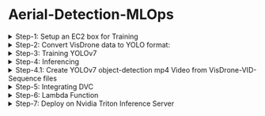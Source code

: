 # Aerial-Detection-MLOps
<details>
    <summary> Step-1: Setup an EC2 box for Training </summary>

    - Instantiate a p3.2xlarge EC2 box (for data-parallel training get p3.8xlarge box) with the following AMI:
        Deep Learning AMI GPU PyTorch 1.12.1 (Amazon Linux 2) 20221005
    - Open ports 22, 80, 443, 800 from anywhere
    - AWS configure
    - conda activate pytorch
    - configure git if needed
    - initialize wandb

</details>
<details>
    <summary> Step-2: Convert VisDrone data to YOLO format:</summary>

    ## Step-2.1: Convert VisDrone DET data

        - git clone https://github.com/schwenkd/aerial-detection-mlops.git
        - cd aerial-detection-mlops
        - mkdir VisDrone
        - cd VisDrone
        - aws s3 cp s3://aerial-detection-mlops4/data/visdrone/raw-data/DET/VisDrone2019-DET-train.zip VisDrone2019-DET-train.zip
        - aws s3 cp s3://aerial-detection-mlops4/data/visdrone/raw-data/DET/VisDrone2019-DET-val.zip VisDrone2019-DET-val.zip
        - aws s3 cp s3://aerial-detection-mlops4/data/visdrone/raw-data/DET/VisDrone2019-DET-test-dev.zip VisDrone2019-DET-test-dev.zip
        - unzip -d . VisDrone2019-DET-val.zip
        - unzip -d . VisDrone2019-DET-train.zip
        - unzip -d . VisDrone2019-DET-test-dev.zip
        - cd ..
        - python3 ./src/yolo_data_utils/convert_visdrone_DET_data_to_yolov7.py --output_image_size "(960, 544)"
        - aws s3 cp VisDrone2019-DET-YOLOv7.zip s3://aerial-detection-mlops4/data/visdrone/yolov7-data/DET/VisDrone2019-DET-YOLOv7.zip
        - You can cleanup the VisDrone directory by deleting all the zip files containing the raw data.

    ## Step-2.2: Convert VisDrone VID data

        - git clone https://github.com/schwenkd/aerial-detection-mlops.git
        - cd aerial-detection-mlops
        - mkdir VisDrone
        - cd VisDrone
        - aws s3 cp s3://aerial-detection-mlops4/data/visdrone/raw-data/Video/VisDrone2019-VID-train.zip VisDrone2019-VID-train.zip
        - aws s3 cp s3://aerial-detection-mlops4/data/visdrone/raw-data/Video/VisDrone2019-VID-test-dev.zip VisDrone2019-VID-test-dev.zip
        - aws s3 cp s3://aerial-detection-mlops4/data/visdrone/raw-data/Video/VisDrone2019-VID-val.zip VisDrone2019-VID-val.zip
        - unzip -d . VisDrone2019-VID-train.zip
        - unzip -d . VisDrone2019-DEVIDT-test-dev.zip
        - unzip -d . VisDrone2019-VID-val.zip
        - cd ..        
        - python3 ./src/yolo_data_utils/convert_visdrone_VID_data_to_yolov7.py --output_image_size "(960, 544)"
        - aws s3 cp VisDrone2019-VID-YOLOv7.zip s3://aerial-detection-mlops4/data/visdrone/yolov7-data/Video/VisDrone2019-DET-YOLOv7.zip
        - You can cleanup the VisDrone directory by deleting all the zip files containing the raw data.
    
    ## Step-2.3 Data Version Control

        - pip install dvc (added to requirements.txt)
        - dvc init
        - dvc remote add -d storage s3://aerial-detection-mlops4/data/
        - 

</details>

<details>
    <summary> Step-3: Training YOLOv7 </summary>

        - git clone https://github.com/schwenkd/aerial-detection-mlops.git
        - cd aerial-detection-mlops
        - git clone https://github.com/WongKinYiu/yolov7.git
        - git clone https://github.com/ultralytics/yolov5.git
        - install requirements.txt libraries for both yolov7 and yolov5
        - mkdir VisDrone
        - cd VisDrone
        - aws s3 cp s3://aerial-detection-mlops4/data/visdrone/yolov7-data/DET/VisDrone2019-DET-YOLOv7.zip VisDrone2019-DET-YOLOv7.zip
        - unzip -d . VisDrone2019-DET-YOLOv7.zip
        - aws s3 cp s3://aerial-detection-mlops4/data/visdrone/yolov7-data/Video/VisDrone2019-VID-YOLOv7.zip VisDrone2019-VID-YOLOv7.zip
        - unzip -d . VisDrone2019-VID-YOLOv7.zip
        - cd ..
        - bash ./src/train/train_yolov7.sh
        - Save the best model to s3:
                 aws s3 sync ./exp11 s3://aerial-detection-mlops4/model/Visdrone/Yolov7/<yyyyMMdd>/<run_name>


</details>
<details>
    <summary> Step-4: Inferencing </summary>

        - cd yolov7
        - aws s3 cp s3://aerial-detection-mlops4/model/Visdrone/Yolov7/20221026/exp11/weights/best.pt ae-yolov7-best.pt
        - python3 detect.py --weights ae-yolov7-best.pt --conf 0.4 --img-size 640 --source ../9999938_00000_d_0000208.jpg
        - python3 detect.py --weights ae-yolov7-best.pt --conf 0.25 --img-size 640 --source yourvideo.mp4
        ### load the file to s3
        - aws s3 cp runs/detect/exp2/9999938_00000_d_0000208.jpg s3://aerial-detection-mlops4/inferencing/test.jpg

</details>
<details>
    <summary> Step-4.1: Create YOLOv7 object-detection mp4 Video from VisDrone-VID-Sequence files </summary>

        - go to aerial-detection-mlops directoru
        - git pull https://github.com/schwenkd/aerial-detection-mlops.git
        - create directories: "inferencing/video/input/" and "inferencing/video/output/"
        - go to "aerial-detection-mlops/inferencing/video/input/" folder
        - aws s3 cp  s3://aerial-detection-mlops4/data/visdrone/raw-data/Video/VisDrone2019-VID-test-challenge.zip VisDrone2019-VID-test-challenge.zip
        - unzip -d . VisDrone2019-VID-test-challenge.zip
        - go back to aerial-detection-mlops/yolov7 directory
        - python3 ../src/yolo_data_utils/convert_image_sequences_to_video.py --image_sequence_folder ../inferencing/video/input/VisDrone2019-VID-test-challenge/sequences
           --output_mp4_video_folder ../inferencing/video/output --output_image_size "(960,544)" --fps 10
        - go to  "aerial-detection-mlops/inferencing/video/output/" and execute the following command
        - aws s3 cp uav0000006_06900_v.mp4 s3://deepak-mlops4-dev/capstone/deleteit/uav0000006_06900_v.mp4

</details>

<details>
    <summary> Step-5: Integrating DVC </summary>

        - yum install pip
        - pip3 install dvc
        - dvc init
        - dvc remote add yolov7_det_data -d s3://aerial-detection-mlops4/data/visdrone/yolov7-data/DET/VisDrone2019-DET-YOLOv7.zip
        - dvc remote add raw_data_det_train s3://aerial-detection-mlops4/data/visdrone/raw-data/DET/VisDrone2019-DET-train.zip
        - dvc remote add raw_data_det_val s3://aerial-detection-mlops4/data/visdrone/raw-data/DET/VisDrone2019-DET-val.zip
        - dvc remote add raw_data_det_test-dev s3://aerial-detection-mlops4/data/visdrone/raw-data/DET/VisDrone2019-DET-test-dev.zip
        - dvc remote add raw_data_det_test-challenge s3://aerial-detection-mlops4/data/visdrone/raw-data/DET/VisDrone2019-DET-test-challenge.zip
        - dvc add .
        - git commit -m "dvc init"

</details>

<details>
    <summary> Step-6: Lambda Function </summary>
    
        - created Lambda function aerial-detection-mlops-lambda
        - IAM role used is aerial-detection-mlops-lambda-role
        - the function is triggered whenever we drop a file in s3://aerial-detection-mlops4/inferencing/photos/input folder
        - this function will call a detection-service that will inturn call the triton server
</details>

<details>
    <summary> Step-7: Deploy on Nvidia Triton Inference Server </summary>

    ## Step 7.1: Export model to TensorRT via ONNX

        # Note - this should be performed on the platform that inference will occur on, because TensorRT conversion applies graph optimization using kernels specific to the GPU
        # bring in model weights
        # clone and switch to pytorch conda env, pip install -r requirements.txt and pip install onnx-simplifier
        # export model to onnx with grid, EfficientNMS plugin, and dynamic batch size (only img size changed from yolov7 instructions)
        - python export.py --weights ./ae-yolov7-best.pt --grid --end2end --dynamic-batch --simplify --topk-all 100 --iou-thres 0.65 --conf-thres 0.35 --img-size 960 960
        - if there is an error stating that the  onnx runtime module missing, pip install onnxruntime and/or onnxruntime-gpu
        # run appropriate nvidia TensorRT container from https://catalog.ngc.nvidia.com/orgs/nvidia/containers/tensorrt
        - our AMI uses CUDA 11.6.1, so we use 22.02
        - docker run -it --rm --gpus=all nvcr.io/nvidia/tensorrt:22.02-py3
        # copy onnx model into container
        - docker cp ae-yolov7-best.onnx <container-id>:/workspace/
        # run trtexec to export model as TensorRT engine with FP16 precision, min batch 1, opt batch 8, and max batch 8
        - ./tensorrt/bin/trtexec --onnx=ae-yolov7-best.onnx --minShapes=images:1x3x960x960 --optShapes=images:8x3x960x960 --maxShapes=images:8x3x960x960 --fp16 --workspace=4096 --saveEngine=ae-yolov7-best-fp16-1x8x8.engine --timingCacheFile=timing.cache
        # test
        - ./tensorrt/bin/trtexec --loadEngine=ae-yolov7-best-fp16-1x8x8.engine
        # results will look like:
                    [11/07/2022-14:36:36] [I] === Performance summary ===
            [11/07/2022-14:36:36] [I] Throughput: 125.089 qps
            [11/07/2022-14:36:36] [I] Latency: min = 8.86523 ms, max = 9.88672 ms, mean = 9.21912 ms, median = 9.27188 ms, percentile(99%) = 9.76582 ms
            [11/07/2022-14:36:36] [I] End-to-End Host Latency: min = 8.93781 ms, max = 16.664 ms, mean = 15.7417 ms, median = 15.7519 ms, percentile(99%) = 16.513 ms
            [11/07/2022-14:36:36] [I] Enqueue Time: min = 1.20361 ms, max = 1.46375 ms, mean = 1.26678 ms, median = 1.26025 ms, percentile(99%) = 1.41699 ms
            [11/07/2022-14:36:36] [I] H2D Latency: min = 1.00757 ms, max = 1.90149 ms, mean = 1.25755 ms, median = 1.33453 ms, percentile(99%) = 1.61914 ms
            [11/07/2022-14:36:36] [I] GPU Compute Time: min = 7.82544 ms, max = 8.35481 ms, mean = 7.94364 ms, median = 7.93091 ms, percentile(99%) = 8.3118 ms
            [11/07/2022-14:36:36] [I] D2H Latency: min = 0.00976562 ms, max = 0.112427 ms, mean = 0.0179271 ms, median = 0.015625 ms, percentile(99%) = 0.0512238 ms
            [11/07/2022-14:36:36] [I] Total Host Walltime: 3.02184 s
            [11/07/2022-14:36:36] [I] Total GPU Compute Time: 3.00269 s
        # copy engine to host
        - docker cp <container-id>:/workspace/ae-yolov7-best-fp16-1x8x8.engine .

    ## Step 7.2 Run on Triton Inference Server

        # Create triton deploy folder structure
        # Move TensorRT model to triton directory and rename as "model.plan"
        - mv ae-yolov7-best-fp16-1x8x8.engine triton-deploy/models/ae-yolov7-best/1/model.plan
        # create and configure triton-deploy/models/yolov7/config.pbtxt
            name: "ae-yolov7-best"
            platform: "tensorrt_plan"
            max_batch_size: 8
            dynamic_batching { }
        # Start triton inference server (from yolov7 directory)
        - again make sure to use the correct triton server image for your version of CUDA and TensorRT. We are using CUDA 11.6.1 and TensorRT 8.2.3, so need Triton Server 22.02
        - docker run --gpus all --rm --ipc=host --shm-size=1g --ulimit memlock=-1 --ulimit stack=67108864 -p8000:8000 -p8001:8001 -p8002:8002 -v$(pwd)/triton-deploy/models:/models nvcr.io/nvidia/tritonserver:22.02-py3 tritonserver --model-repository=/models --strict-model-config=false --log-verbose 1
    
    ## Step 7.3 Prometheus and Grafana

        # based on this repo: https://github.com/Einsteinish/Docker-Compose-Prometheus-and-Grafana
        # in the prometheus-grafana directory run docker-compose up -d
        # grafana: http://<host-ip>:3000 and login with user admin password admin
        # prometheus: http://<host-ip>:9090
        # add this block to prometheus.yml:
              - job_name: 'triton-SERVER'
                scrape_interval: 10s
                static_configs:
                - targets: ['localhost:8002']
    




